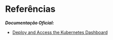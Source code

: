 # Referências

***Documentação Oficial:***

- [Deploy and Access the Kubernetes Dashboard](https://kubernetes.io/docs/tasks/access-application-cluster/web-ui-dashboard/)